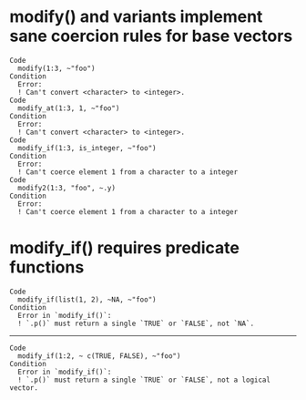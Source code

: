 # modify() and variants implement sane coercion rules for base vectors

    Code
      modify(1:3, ~"foo")
    Condition
      Error:
      ! Can't convert <character> to <integer>.
    Code
      modify_at(1:3, 1, ~"foo")
    Condition
      Error:
      ! Can't convert <character> to <integer>.
    Code
      modify_if(1:3, is_integer, ~"foo")
    Condition
      Error:
      ! Can't coerce element 1 from a character to a integer
    Code
      modify2(1:3, "foo", ~.y)
    Condition
      Error:
      ! Can't coerce element 1 from a character to a integer

# modify_if() requires predicate functions

    Code
      modify_if(list(1, 2), ~NA, ~"foo")
    Condition
      Error in `modify_if()`:
      ! `.p()` must return a single `TRUE` or `FALSE`, not `NA`.

---

    Code
      modify_if(1:2, ~ c(TRUE, FALSE), ~"foo")
    Condition
      Error in `modify_if()`:
      ! `.p()` must return a single `TRUE` or `FALSE`, not a logical vector.

